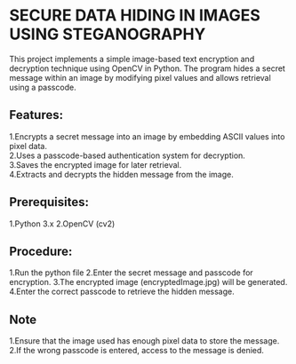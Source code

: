 <h1>SECURE DATA HIDING IN IMAGES USING STEGANOGRAPHY</h1>
This project implements a simple image-based text encryption and decryption technique using OpenCV in Python. The program hides a secret message within an image by modifying pixel values and allows retrieval using a passcode.

<h2>Features:</h2>
1.Encrypts a secret message into an image by embedding ASCII values into pixel data.</br>
2.Uses a passcode-based authentication system for decryption.</br>
3.Saves the encrypted image for later retrieval.</br>
4.Extracts and decrypts the hidden message from the image.</br>

<h2>Prerequisites:</h2>
1.Python 3.x
2.OpenCV (cv2)

<h2>Procedure:</h2>
1.Run the python file
2.Enter the secret message and passcode for encryption.
3.The encrypted image (encryptedImage.jpg) will be generated.
4.Enter the correct passcode to retrieve the hidden message.

<h2>Note</h2>
1.Ensure that the image used has enough pixel data to store the message.
2.If the wrong passcode is entered, access to the message is denied.
